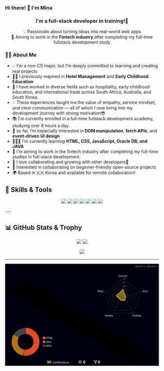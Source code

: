### Hi there! 👋 I'm Mina

<h3 align="center"> I'm a full-stack developer in training!🌱</h3>

<p align="center">
💡 Passionate about turning ideas into real-world web apps<br>
🎯 Aiming to work in the <strong>Fintech industry</strong> after completing my full-time fullstack development study<br>
</p>

### 👩‍💻 About Me

- 💡 I'm a non-CS major, but I’m deeply committed to learning and creating real projects
- 👩‍🎓 I previously majored in **Hotel Management** and **Early Childhood Education**
- 🏨 I have worked in diverse fields such as hospitality, early childhood education, and international trade across South Africa, Australia, and South Korea.
- 💡 These experiences taught me the value of empathy, service mindset, and clear communication — all of which I now bring into my development journey with strong motivation😎
- 📚 I'm currently enrolled in a full-time fullstack development academy, studying over 8 hours a day.
- 🌱 so far, I’m especially interested in **DOM manipulation**, **fetch APIs**, and **event-driven UI design**
- 👩🏻‍💻 I'm currently learning **HTML, CSS, JavaScript, Oracle DB, and JAVA**
- 🚀 I'm aiming to work in the fintech industry after completing my full-time studies in full-stack development.
- 🤝 I love collaborating and growing with other developers🤍
- 🤝 Interested in collaborating on beginner-friendly open-source projects
- 🌍 Based in 🇰🇷 Korea and available for remote collaboration!

## 🧰 Skills & Tools

<p align="center">
  <img src="https://img.shields.io/badge/HTML-E34F26?style=for-the-badge&logo=html5&logoColor=white" />
  <img src="https://img.shields.io/badge/CSS-1572B6?style=for-the-badge&logo=css3&logoColor=white" />
  <img src="https://img.shields.io/badge/JavaScript-F7DF1E?style=for-the-badge&logo=javascript&logoColor=black" />
  <img src="https://img.shields.io/badge/Oracle-F80000?style=for-the-badge&logo=oracle&logoColor=white" />
  <img src="https://img.shields.io/badge/Git-F05032?style=for-the-badge&logo=git&logoColor=white" />
  <img src="https://img.shields.io/badge/GitHub-181717?style=for-the-badge&logo=github&logoColor=white" />
  <img src="https://img.shields.io/badge/VSCode-007ACC?style=for-the-badge&logo=visual-studio-code&logoColor=white" />
</p>
---

## 📊 GitHub Stats & Trophy

<p align="center">
  <img src="https://github-readme-stats.vercel.app/api?username=Starlights91&show_icons=true&theme=dark&hide_border=true" height="150" />
  <img src="https://github-readme-stats.vercel.app/api/top-langs/?username=Starlights91&layout=compact&theme=dark&hide_border=true" height="150"/>
</p>

<p align="center">
  <img src="https://github-profile-trophy.vercel.app/?username=Starlights91&theme=darkhub&no-frame=true&row=1" />
</p>

---

<!--## 📫 Connect with Me

<p align="center">
  <a href="https://www.linkedin.com/in/mina-oh0123" target="_blank"><img src="https://img.shields.io/badge/LinkedIn-0A66C2?style=for-the-badge&logo=linkedin&logoColor=white" /></a>
  <a href="https://www.instagram.com/mn.0123/" target="_blank"><img src="https://img.shields.io/badge/Instagram-E4405F?style=for-the-badge&logo=instagram&logoColor=white" /></a>
<!--   <a href="https://www.notion.so/" target="_blank"><img src="https://img.shields.io/badge/Notion-000000?style=for-the-badge&logo=notion&logoColor=white" /></a> -->

</p>


<!-- 3D GitHub 무지개 잔디 -->
![3D GitHub Profile](./profile-3d-contrib/profile-night-rainbow.svg)

<!-- 3D 잔디 레인보우 흰 배경-->
<!--![](./profile-3d-contrib/profile-green-animate.svg)-->
